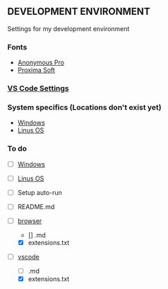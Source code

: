 ## DEVELOPMENT ENVIRONMENT
Settings for my development environment

### Fonts
* [Anonymous Pro](https://www.marksimonson.com/fonts/view/anonymous-pro)
* [Proxima Soft](https://www.marksimonson.com/fonts/view/proxima-soft)

### [VS Code Settings](https://github.com/JeffACate/dev-settings/blob/master/vscode.md)


### System specifics (Locations don't exist yet)
* [Windows](https://www.github.com/JeffACate/dev-settings#system-specifics-locations-don't-exist-yet)
* [Linus OS](https://www.github.com/JeffACate/dev-settings#system-specifics-locations-don't-exist-yet)


### To do 
* [ ] [Windows](https://www.github.com/JeffACate/dev-settings#system-specifics-locations-don't-exist-yet)
* [ ] [Linus OS](https://www.github.com/JeffACate/dev-settings#system-specifics-locations-don't-exist-yet)
* [ ] Setup auto-run

* [ ] README.md
* [ ] [browser](https://www.github.com/JeffACate/dev-settings/blob/master/browser.md)
    * [] .md
    * [x] extensions.txt
* [ ] [vscode](https://www.github.com/JeffACate/dev-settings/blob/master/vscode.md)
    * [ ] .md
    * [x] extensions.txt

